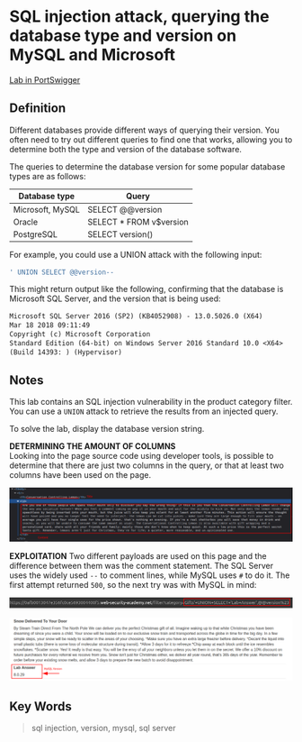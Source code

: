 # SQL injection attack, querying the database type and version on MySQL and Microsoft

[Lab in PortSwigger](https://portswigger.net/web-security/sql-injection/examining-the-database/lab-querying-database-version-mysql-microsoft)

## Definition
Different databases provide different ways of querying their version. You often need to try out different queries to find one that works, allowing you to determine both the type and version of the database software.

The queries to determine the database version for some popular database types are as follows:

| Database type 	 | Query                   |
| ------------------ | ----------------------- |
| Microsoft, MySQL 	 | SELECT @@version        |
| Oracle 	         | SELECT * FROM v$version |
| PostgreSQL 	     | SELECT version()        |

For example, you could use a UNION attack with the following input:
```sql
' UNION SELECT @@version--
```

This might return output like the following, confirming that the database is Microsoft SQL Server, and the version that is being used:
```
Microsoft SQL Server 2016 (SP2) (KB4052908) - 13.0.5026.0 (X64)
Mar 18 2018 09:11:49
Copyright (c) Microsoft Corporation
Standard Edition (64-bit) on Windows Server 2016 Standard 10.0 <X64> (Build 14393: ) (Hypervisor)
```

## Notes
This lab contains an SQL injection vulnerability in the product category filter. You can use a `UNION` attack to retrieve the results from an injected query.

To solve the lab, display the database version string. 

**DETERMINING THE AMOUNT OF COLUMNS**  
Looking into the page source code using developer tools, is possible to determine that there are just two columns in the query, or that at least two columns have been used on the page.
  
![Inspecting source code](images/image01.png)
  
**EXPLOITATION**
Two different payloads are used on this page and the difference between them was the comment statement. The SQL Server uses the widely used `--` to comment lines, while MySQL uses `#` to do it. The first attempt returned `500`, so the next try was with MySQL in mind:
  
![Exploitation](images/image02.png)
  
![Answer](images/image03.png)

## Key Words
> sql injection, version, mysql, sql server